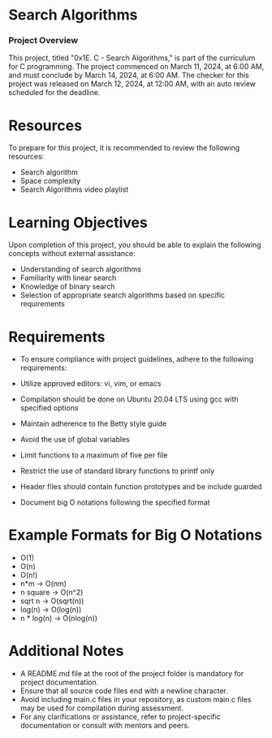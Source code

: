 # Search Algorithms
### Project Overview
This project, titled "0x1E. C - Search Algorithms," is part of the curriculum for C programming. The project commenced on March 11, 2024, at 6:00 AM, and must conclude by March 14, 2024, at 6:00 AM. The checker for this project was released on March 12, 2024, at 12:00 AM, with an auto review scheduled for the deadline.

# Resources
To prepare for this project, it is recommended to review the following resources:

- Search algorithm
- Space complexity
- Search Algorithms video playlist

# Learning Objectives
Upon completion of this project, you should be able to explain the following concepts without external assistance:

- Understanding of search algorithms
- Familiarity with linear search
- Knowledge of binary search
- Selection of appropriate search algorithms based on specific requirements

# Requirements
- To ensure compliance with project guidelines, adhere to the following requirements:

- Utilize approved editors: vi, vim, or emacs
- Compilation should be done on Ubuntu 20.04 LTS using gcc with specified options
- Maintain adherence to the Betty style guide
- Avoid the use of global variables
- Limit functions to a maximum of five per file
- Restrict the use of standard library functions to printf only
- Header files should contain function prototypes and be include guarded
- Document big O notations following the specified format

# Example Formats for Big O Notations
- O(1)
- O(n)
- O(n!)
- n\*m -> O(nm)
- n square -> O(n^2)
- sqrt n -> O(sqrt(n))
- log(n) -> O(log(n))
- n * log(n) -> O(nlog(n))

# Additional Notes
- A README.md file at the root of the project folder is mandatory for project documentation.
- Ensure that all source code files end with a newline character.
- Avoid including main.c files in your repository, as custom main.c files may be used for compilation during assessment.
- For any clarifications or assistance, refer to project-specific documentation or consult with mentors and peers.
